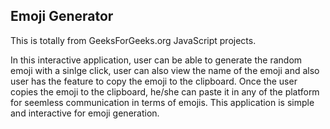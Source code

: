 ## Emoji Generator

This is totally from GeeksForGeeks.org JavaScript projects.
<br />

In this interactive application, user can be able to generate the random emoji with a sinlge click, user can also view the name of the emoji and also user has the feature to copy the emoji to the clipboard. Once the user copies the emoji to the clipboard, he/she can paste it in any of the platform for seemless communication in terms of emojis. This application is simple and interactive for emoji generation.
